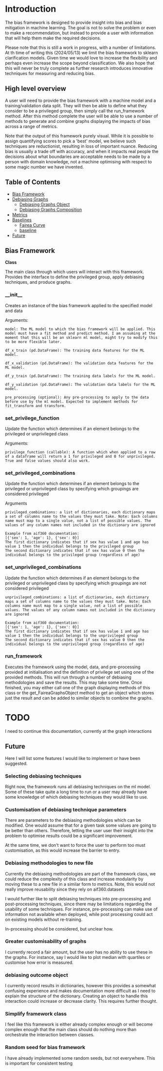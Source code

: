 # Introduction

The bias framework is designed to provide insight into bias and bias mitigation in machine learning. The goal is not to solve the problem or even to make a recommendation, but instead to provide a user with information that will help them make the required decisions.  

Please note that this is still a work in progress, with a number of limitations. At th time of writing this (2024/05/13) we limit the bias framework to sklearn clarification models. Given time we would love to increase the flexibility and perhaps even increase the scope beyond classification. We also hope that this will never be truly complete as further research introduces innovative techniques for measuring and reducing bias.

## High level overview
A user will need to provide the bias framework with a machine model and a training/validation data split. They will then be able to define what they consider to be a privileged group, then simply call the run_framework method. After this method complete the user will be able to use a number of methods to generate and combine graphs displaying the impacts of bias across a range of metrics. 

Note that the output of this framework purely visual. While it is possible to assign quantifying scores to pick a 'best' model, we believe such techniques are reductionist, resulting in loss of important nuance. Reducing bias is usually a trade off with accuracy, and when it impacts real people the decisions about what boundaries are acceptable needs to be made by a person with domain knowledge, not a machine optimising with respect to some magic number we have invented. 

## Table of Contents

- [Bias Framework](#bias-framework)
- [Debiasing Graphs](#debiasing-graphs)
    - [Debiasing Graphs Object](#debiasing-graphs-object)
    - [Debiasing Graphs Composition](#debiasing-graphs-composition)
- [Metrics](#metrics)
- [Baselines](#baselines)
    - [Fairea Curve](#fairea-curve)
    - [baseline](#baseline)
- [Future](#future)


## Bias Framework
**Class**

The main class through which users will interact with this framework. Provides the interface to define the privileged group, apply debiasing techniques, and produce graphs. 

### \_\_init\_\_
Creates an instance of the bias framework applied to the specified model and data

Arguments:
``` 
model: The ML model to which the bias framework will be applied. This model must have a fit method and predict method. I am assuming at the moment that this will be an sklearn ml model, might try to modify this to be more flexible later.

df_x_train (pd.DataFrame): The training data features for the ML model.

df_x_validation (pd.DataFrame): The validation data features for the ML model.

df_y_train (pd.DataFrame): The training data labels for the ML model.

df_y_validation (pd.DataFrame): The validation data labels for the ML model.

pre_processing (optional): Any pre-processing to apply to the data before use by the ml model. Expected to implement methods for fit_transform and transform.
```

### set_privilege_function

Update the function which determines if an element belongs to the privileged or unprivileged class

Arguments:
```
privilege_function (callable): A function which when applied to a row of a dataframe will return a 1 for privileged and 0 for unprivileged. True and false values should also work.
```

### set_privileged_combinations

Update the function which determines if an element belongs to the privileged or unprivileged class by specifying which groupings are considered privileged

Arguments
```
privileged_combinations: a list of dictionaries, each dictionary maps a set of columns name to the values they must take. Note: Each columns name must map to a single value, not a list of possible values. The values of any column names not included in the dictionary are ignored
            
Example from aif360 documentation:
[{'sex': 1, 'age': 1}, {'sex': 0}]
The first dictionary indicates that if sex has value 1 and age has value 1 then the individual belongs to the privileged group
The second dictionary indicates that if sex has value 0 then the individual belongs to the privileged group (regardless of age)
```

### set_unprivileged_combinations

Update the function which determines if an element belongs to the privileged or unprivileged class by specifying which groupings are not considered privileged

```
unprivileged_combinations: a list of dictionaries, each dictionary maps a set of columns name to the values they must take. Note: Each columns name must map to a single value, not a list of possible values. The values of any column names not included in the dictionary are ignored

Example from aif360 documentation:
[{'sex': 1, 'age': 1}, {'sex': 0}]
The first dictionary indicates that if sex has value 1 and age has value 1 then the individual belongs to the unprivileged group
The second dictionary indicates that if sex has value 0 then the individual belongs to the unprivileged group (regardless of age)
```

### run_framework

Executes the framework using the model, data, and pre-processing provided at initialisation and the definition of privilege set using one of the provided methods. This will run through a number of debiasing methodologies and save the results. This may take some time. Once finished, you may either call one of the graph displaying methods of this class or the get_FaireaGraphsObject method to get an object which stores just the result and can be added to similar objects to combine the graphs.




# TODO 
I need to continue this documentation, currently at the graph interactions




## Future

Here I will list some features I would like to implement or have been suggested. 

### Selecting debiasing techniques 

Right now, the framework runs all debiasing techniques on the ml model. Some of these take quite a long time to run or a user may already have some knowledge of which debiasing techniques they would like to use. 

### Customisation of debiasing technique parameters 

There are parameters to the debiasing methodologies which can be modified. One would assume that for a given task some values are going to be better than others. Therefore, letting the user user their insight into the problem to optimise results could be a significant improvement. 

At the same time, we don't want to force the user to perform too must customisation, as this would increase the barrier to entry. 

### Debiasing methodologies to new file

Currently the debiasing methodologies are part of the framework class, we could reduce the complexity of this class and increase modularity by moving these to a new file in a similar form to metrics. Note, this would not really improve reusability since they rely on aif360.datasets

I would further like to split debiasing techniques into pre-processing and post-processing techniques, since there may be limitations regarding the usability of some techniques. For instance, pre-processing can make use of information not available when deployed, while post processing could act on existing models without re-training. 

In-processing should be considered, but unclear how.

### Greater customisability of graphs

I currently record a fair amount, but the user has no ability to use these in the graphs. For instance, say I would like to plot median with quartiles or customise how error is measured. 

### debiasing outcome object

I currently record results in dictionaries, however this provides a somewhat confusing experience and makes documentation more difficult as I need to explain the structure of the dictionary. Creating an object to handle this interaction could increase or decrease clarity. This requires further thought.

### Simplify framework class

I feel like this framework is either already complex enough or will become complex enough that the main class should do nothing more than orchestrate the interaction between classes. 

### Random seed for bias framework

I have already implemented some random seeds, but not everywhere. This is important for consistent testing

